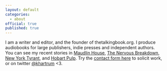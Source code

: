 ```yaml
---
layout: default
categories:
  - about
official: true
published: true
---
```

I am a writer and editor, and the founder of thetalkingbook.org. I produce audiobooks for large publishers, indie presses and independent authors. You can see my recent stories in [Maudlin House](https://maudlinhouse.net/pink-clouds/), [The Nervous Breakdown](http://thenervousbreakdown.com/khartrum/2019/07/mysterious-morning), [New York Tyrant](http://magazine.nytyrant.com/magic-soft-kris-hartrum/), and [Hobart Pulp](https://www.hobartpulp.com/web_features/holy-gash). Try the [contact form here](http://krishartrum.com/contact) to solicit work, or on twitter [@khartrum](https://twitter.com/khartrum) <3.
